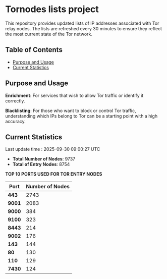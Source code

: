 # Tornodes lists project

This repository provides updated lists of IP addresses associated with Tor relay nodes. The lists are refreshed every 30 minutes to ensure they reflect the most current state of the Tor network.

## Table of Contents

- [Purpose and Usage](#purpose-and-usage)
- [Current Statistics](#current-statistics)


## Purpose and Usage

**Enrichment**: For services that wish to allow Tor traffic or identify it correctly.

**Blacklisting**: For those who want to block or control Tor traffic, understanding which IPs belong to Tor can be a starting point with a high accuracy.

## Current Statistics

Last update time : 2025-09-30 09:00:27 UTC

- **Total Number of Nodes**: 9737
- **Total of Entry Nodes**: 8754

**TOP 10 PORTS USED FOR TOR ENTRY NODES**

| **Port** | **Number of Nodes** |
|------|-----------------|
| **443**   | 2743  |
| **9001**   | 2083  |
| **9000**   | 384  |
| **9100**   | 323  |
| **8443**   | 214  |
| **9002**   | 176  |
| **143**   | 144  |
| **80**   | 130  |
| **110**   | 129  |
| **7430**   | 124  |

